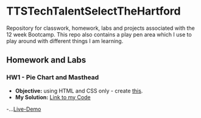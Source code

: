 # TTSTechTalentSelectTheHartford
Repository for classwork, homework, labs and projects associated with the 12 week Bootcamp. 
This repo also contains a play pen area which I use to play around with different things I am learning. 

## Homework and Labs
### HW1 - Pie Chart and Masthead
- **Objective:** using HTML and CSS only - create [this]().  
- **My Solution:** [Link to my Code](https://github.com/rickrhone/TTSTechTalentSelectTheHartford/tree/master/HomeworkAndLabs/HW1_Ricardo_pieChart_And_Masthead) 

-...[Live-Demo](https://rickrhone.github.io/TTSTechTalentSelectTheHartford/HomeworkAndLabs/HW1_Ricardo_pieChart_And_Masthead/)
